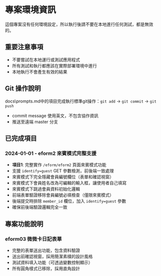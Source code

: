 # 專案環境資訊

這個專案沒有任何環境設定，所以執行後請不要在本地進行任何測試，都是無效的。

## 重要注意事項
- 不要嘗試在本地運行或測試應用程式
- 所有測試和執行都應該在實際部署環境中進行
- 本地執行不會產生有效的結果

## Git 操作說明

docs\prompts.md中的項目完成執行標準git操作：`git add` → `git commit` → `git push`
- commit message 使用英文，不包含協作資訊
- 推送至遠端 master 分支

## 已完成項目

### 2024-01-01 - eform2 來賓模式完整支援
- **項目1**: 完整實作 `/eform/eform2` 頁面來賓模式功能
- 支援 `identify=guest` GET 參數檢測，前後端一致處理
- 來賓模式下完全隱藏會員編號欄位（表單和確認視窗）
- 來賓模式下會員姓名改為可編輯的輸入框，讓使用者自己填寫
- 來賓模式下跳過會員資料初始化邏輯
- 前端表單驗證移除會員編號必填檢查（僅限來賓模式）
- 後端提交時排除 `member_id` 欄位，加入 `identify=guest` 參數
- 確保前後端驗證邏輯完全一致

## 專案功能說明

### eform03 微微卡日記表單
- 完整的表單送出功能，包含資料驗證
- 送出前確認視窗，採用簡潔素樸的設計風格
- 測試資料填入功能（可透過變數控制顯示）
- 所有圓角樣式已移除，採用直角設計